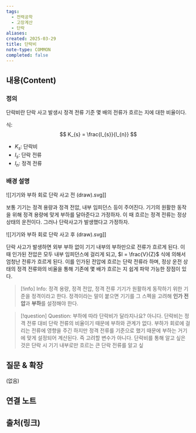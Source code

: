 ```yaml
---
tags:
  - 전력공학
  - 고장계산
  - 단락
aliases: 
created: 2025-03-29
title: 단락비
note-type: COMMON
completed: false
---
```


## 내용(Content)

### 정의

단락비란 단락 사고 발생시 정격 전류 기준 몇 배의 전류가 흐르는 지에 대한 비율이다. 

식:
$$
K_{s} = \frac{I_{s}}{I_{n}}
$$

- $K_{s}$: 단락비
- $I_{s}$: 단락 전류
- $I_{n}$: 정격 전류

### 배경 설명

![[기기와 부하 회로 단락 사고 전 (draw).svg]]

보통 기기는 정격 용량과 정격 전압, 내부 임피던스 등이 주어진다. 기기의 원활한 동작을 위해 정격 용량에 맞게 부하를 달아준다고 가정하자. 이 때 흐르는 정격 전류는 정상 상태의 운전이다. 그러나 단락사고가 발생했다고 가정하자.

![[기기와 부하 회로 단락 사고 후 (draw).svg]]

단락 사고가 발생하면 외부 부하 없이 기기 내부의 부하만으로 전류가 흐르게 된다. 이 때 인가된 전압은 모두 내부 임피던스에 걸리게 되고, $I = \frac{V}{Z}$ 식에 의해서 엄청난 전류가 흐르게 된다. 이를 인가된 전압에 흐르는 단락 전류라 하며, 정상 운전 상태의 정격 전류와의 비율을 통해 기존에 몇 배가 흐르는 지 쉽게 파악 가능한 장점이 있다.

>[!info] Info: 정격 용량, 정격 전압, 정격 전류
>기기가 원활하게 동작하기 위한 기준을 정격이라고 한다. 정격이라는 말이 붙으면 기기를 그 스펙을 고려해 **인가 전압**과 **부하**를 설정해야 한다.

>[!question] Question: 부하에 따라 단락비가 달라지나요?
>아니다. 단락비는 정격 전류 대비 단락 전류의 비율이기 때문에 부하와 관계가 없다. 부하가 회로에 걸리는 전류에 영향을 주긴 하지만 정격 전류를 기준으로 했기 때문에 부하는 거기에 맞게 설정되어 계산된다. 즉 고려할 변수가 아니다. 단락비를 통해 알고 싶은 것은 단락 시 기기 내부로만 흐르는 큰 단락 전류를 알고 싶






## 질문 & 확장

(없음)

## 연결 노트

## 출처(링크)

